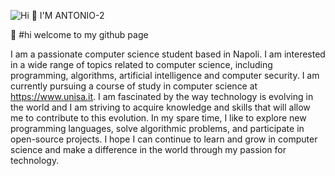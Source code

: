 
![Hi 👋 I'M ANTONIO-2](https://github.com/AntonioNappi988/antonionappi/assets/74452384/bc1f1999-a509-41ca-bab5-4a37add73ced)


👋 #hi welcome to my github page


I am a passionate computer science student based in Napoli. I am interested in a wide range of topics related to computer science, including programming, algorithms, artificial intelligence and computer security. I am currently pursuing a course of study in computer science at https://www.unisa.it. I am fascinated by the way technology is evolving in the world and I am striving to acquire knowledge and skills that will allow me to contribute to this evolution. In my spare time, I like to explore new programming languages, solve algorithmic problems, and participate in open-source projects. I hope I can continue to learn and grow in computer science and make a difference in the world through my passion for technology.

